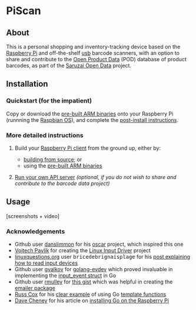 # PiScan

## About

This is a personal shopping and inventory-tracking device based on the [Raspberry Pi](http://www.raspberrypi.org/) and off-the-shelf [usb](https://en.wikipedia.org/wiki/USB) barcode scanners, with an option to share and contribute to the [Open Product Data](http://product.okfn.org/) (POD) database of product barcodes, as part of the [Saruzai Open Data](https://saruzai.com/) project.

## Installation

### Quickstart (for the impatient)

Copy or download the [pre-built ARM binaries](client#a-install-the-client-binaries) onto your Raspberry Pi (runnning the [Raspbian OS](http://www.raspberrypi.org/downloads/)), and complete the [post-install instructions](client#post-install-configuration).

### More detailed instructions

1. Build your [Raspberry Pi client](client/README.md) from the ground up, either by:
    * [building from source](client#b-install-from-source); or
    * using the [pre-built ARM binaries](client#a-install-the-client-binaries) 

2. [Run your own API server](server/README.md) *(optional, if you do not wish to share and contribute to the barcode data project)*

## Usage

[screenshots + video]

### Acknowledgements

 - Github user [danslimmon](https://github.com/danslimmon) for his [oscar](https://github.com/danslimmon/oscar) project, which inspired this one
 - [Vojtech Pavlik](http://atrey.karlin.mff.cuni.cz/~vojtech) for creating the [Linux Input Driver](http://atrey.karlin.mff.cuni.cz/~vojtech/input/) project
 - [linuxquestions.org](http://www.linuxquestions.org) user <tt>bricedebrignaisplage</tt> for his [post explaining how to read input devices](http://www.linuxquestions.org/questions/programming-9/read-from-a-usb-barcode-scanner-that-simulates-a-keyboard-495358/#post2767643)
 - Github user [gvalkov](https://github.com/gvalkov) for [golang-evdev](https://github.com/gvalkov/golang-evdev) which proved invaluable in implementing the [input_event struct](https://www.kernel.org/doc/Documentation/input/input.txt) in Go
 - Github user [rmulley](https://github.com/rmulley) for [this gist](https://gist.github.com/rmulley/6603544) which was helpful in creating the [emailer package](server/emailer/emailer.go)
 - [Russ Cox](http://research.swtch.com/) for his [clear example](http://play.golang.org/p/V94BPN0uKD) of using Go [template functions](http://golang.org/pkg/text/template/)
 - [Dave Cheney](http://dave.cheney.net/) for his article on [installing Go on the Raspberry Pi](http://dave.cheney.net/2012/09/25/installing-go-on-the-raspberry-pi)
